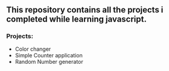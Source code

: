 # <h2>This repository contains all the projects i completed while learning javascript.</h2>


<h3><b> Projects: </b></h3>
<ul>
  <li>Color changer</li>
  <li>Simple Counter application</li>
  <li>Random Number generator</li>
</ul>



